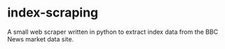 # index-scraping

A small web scraper written in python to extract index data from the BBC News market data site.